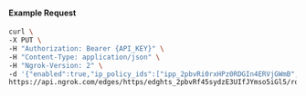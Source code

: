 <!-- Code generated for API Clients. DO NOT EDIT. -->

#### Example Request

```bash
curl \
-X PUT \
-H "Authorization: Bearer {API_KEY}" \
-H "Content-Type: application/json" \
-H "Ngrok-Version: 2" \
-d '{"enabled":true,"ip_policy_ids":["ipp_2pbvRi0rxHPz0RDGIn4ERVjGWmB","ipp_2pbvRfBOz8brvzajqcxWGeA9RLs"]}' \
https://api.ngrok.com/edges/https/edghts_2pbvRf45sydzE3UIfJYmso5iGl5/routes/edghtsrt_2pbvRfSdXlH6OUIduioHn3Kj5IP/ip_restriction
```
